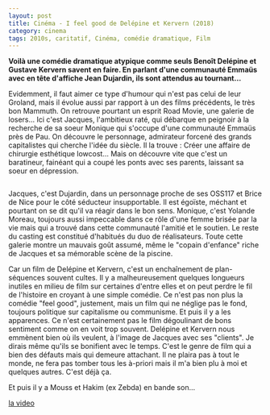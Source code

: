 ```yaml
---
layout: post
title: Cinéma - I feel good de Delépine et Kervern (2018)
category: cinema
tags: 2010s, caritatif, Cinéma, comédie dramatique, Film
---
```

**Voilà une comédie dramatique atypique comme seuls Benoît Delépine et Gustave Kervern savent en faire. En parlant d'une communauté Emmaüs avec en tête d'affiche Jean Dujardin, ils sont attendus au tournant...**

Evidemment, il faut aimer ce type d'humour qui n'est pas celui de leur Groland, mais il évolue aussi par rapport à un des films précédents, le très bon Mammuth. On retrouve pourtant un esprit Road Movie, une galerie de losers... Ici c'est Jacques, l'ambitieux raté, qui débarque en peignoir à la recherche de sa soeur Monique qui s'occupe d'une communauté Emmaüs près de Pau. On découvre le personnage, admirateur forcené des grands capitalistes qui cherche l'idée du siècle. Il la trouve : Créer une affaire de chirurgie esthétique lowcost... Mais on découvre vite que c'est un baratineur, fainéant qui a coupé les ponts avec ses parents, laissant sa soeur en dépression.

<img src="https://cheziceman.files.wordpress.com/2018/10/ifeelgood.jpg" alt="" class="wp-image-24401" />

Jacques, c'est Dujardin, dans un personnage proche de ses OSS117 et Brice de Nice pour le côté séducteur insupportable. Il est égoïste, méchant et pourtant on se dit qu'il va réagir dans le bon sens. Monique, c'est Yolande Moreau, toujours aussi impeccable dans ce rôle d'une femme brisée par la vie mais qui a trouvé dans cette communauté l'amitié et le soutien. Le reste du casting est constitué d'habitués du duo de réalisateurs. Toute cette galerie montre un mauvais goût assumé, même le "copain d'enfance" riche de Jacques et sa mémorable scène de la piscine.

Car un film de Delépine et Kervern, c'est un enchaînement de plan-séquences souvent cultes. Il y a malheureusement quelques longueurs inutiles en milieu de film sur certaines d'entre elles et on peut perdre le fil de l'histoire en croyant à une simple comédie. Ce n'est pas non plus la comédie "feel good", justement, mais un film qui ne néglige pas le fond, toujours politique sur capitalisme ou communisme. Et puis il y a les apparences. Ce n'est certainement pas le film dégoulinant de bons sentiment comme on en voit trop souvent. Delépine et Kervern nous emmènent bien où ils veulent, à l'image de Jacques avec ses "clients". Je dirais même qu'ils se bonifient avec le temps. C'est le genre de film qui a bien des défauts mais qui demeure attachant. Il ne plaira pas à tout le monde, ne fera pas tomber tous les à-priori mais il m'a bien plu à moi et quelques autres. C'est déjà ça.

Et puis il y a Mouss et Hakim (ex Zebda) en bande son...

[la video](https://www.youtube.com/watch?v=ao1TS1q4wf8)






